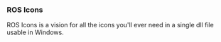 ### ROS Icons

ROS Icons is a vision for all the icons you'll ever need in a single dll file usable in Windows.
